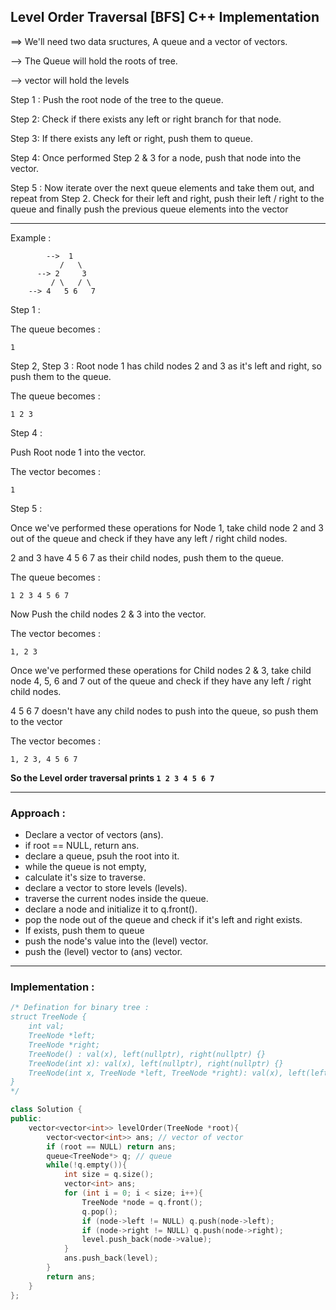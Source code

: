 ## Level Order Traversal [BFS] C++ Implementation

==> We'll need two data sructures, A queue and a vector of vectors.

--> The Queue will hold the roots of tree.

--> vector will hold the levels

Step 1 : Push the root node of the tree to the queue.

Step 2: Check if there exists any left or right branch for that node.

Step 3: If there exists any left or right, push them to queue.

Step 4: Once performed Step 2 & 3 for a node, push that node into the vector.

Step 5 : Now iterate over the next queue elements and take them out, and repeat from Step 2. Check for their left and right, push their left / right to the queue and finally push the previous queue elements into the vector

---

Example :

```
        -->  1
           /   \
      --> 2     3
         / \   / \
    --> 4   5 6   7
```

Step 1 :

The queue becomes :

```
1
```

Step 2, Step 3 : Root node 1 has child nodes 2 and 3 as it's left and right, so push them to the queue.

The queue becomes :

```
1 2 3
```

Step 4 :

Push Root node 1 into the vector.

The vector becomes :

```
1
```

Step 5 :

Once we've performed these operations for Node 1, take child node 2 and 3 out of the queue and check if they have any left / right child nodes.

2 and 3 have 4 5 6 7 as their child nodes, push them to the queue.

The queue becomes :

```
1 2 3 4 5 6 7
```

Now Push the child nodes 2 & 3 into the vector.

The vector becomes :

```
1, 2 3
```

Once we've performed these operations for Child nodes 2 & 3, take child node 4, 5, 6 and 7 out of the queue and check if they have any left / right child nodes.

4 5 6 7 doesn't have any child nodes to push into the queue, so push them to the vector

The vector becomes :

```
1, 2 3, 4 5 6 7
```

**So the Level order traversal prints `1 2 3 4 5 6 7`**

---

### Approach :

- Declare a vector of vectors (ans).
- if root == NULL, return ans.
- declare a queue, psuh the root into it.
- while the queue is not empty,
- calculate it's size to traverse.
- declare a vector to store levels (levels).
- traverse the current nodes inside the queue.
- declare a node and initialize it to q.front().
- pop the node out of the queue and check if it's left and right exists.
- If exists, push them to queue
- push the node's value into the (level) vector.
- push the (level) vector to (ans) vector.

---

### Implementation :

```cpp
/* Defination for binary tree :
struct TreeNode {
    int val;
    TreeNode *left;
    TreeNode *right;
    TreeNode() : val(x), left(nullptr), right(nullptr) {}
    TreeNode(int x): val(x), left(nullptr), right(nullptr) {}
    TreeNode(int x, TreeNode *left, TreeNode *right): val(x), left(left), right(right) {}
}
*/

class Solution {
public:
    vector<vector<int>> levelOrder(TreeNode *root){
        vector<vector<int>> ans; // vector of vector
        if (root == NULL) return ans;
        queue<TreeNode*> q; // queue
        while(!q.empty()){
            int size = q.size();
            vector<int> ans;
            for (int i = 0; i < size; i++){
                TreeNode *node = q.front();
                q.pop();
                if (node->left != NULL) q.push(node->left);
                if (node->right != NULL) q.push(node->right);
                level.push_back(node->value);
            }
            ans.push_back(level);
        }
        return ans;
    }
};
```
